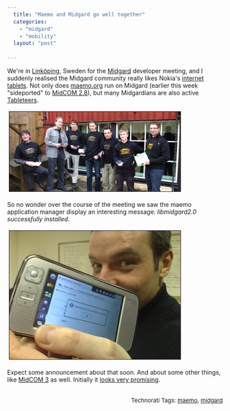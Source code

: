 ```yaml
---
  title: "Maemo and Midgard go well together"
  categories: 
    - "midgard"
    - "mobility"
  layout: "post"

---
```

<p>
We're in <a href="http://en.wikipedia.org/wiki/Link%C3%B6ping">Linköping</a>, Sweden for the <a href="http://www.midgard-project.org/">Midgard</a> developer meeting, and I suddenly realised the Midgard community really likes Nokia's <a href="http://europe.nokia.com/A4579470">internet tablets</a>. Not only does <a href="http://maemo.org/">maemo.org</a> run on Midgard (earlier this week &quot;sideported&quot; to <a href="http://www.midgard-project.org/updates/view/midcom_2-8-0_released.html">MidCOM 2.8</a>), but many Midgardians are also active <a href="http://www.technosmurfs.com/?p=6">Tableteers</a>.
</p><p>
<a href="/files/midgard-tableteers-linkoping.png"><img src="/files/midgard-tableteers-linkoping-tm.jpg" height="186" width="400" border="1" hspace="4" vspace="4" alt="Midgard Tableteers in Linköping" title="Midgard Tableteers in Linköping" /></a>
</p><p>
So no wonder over the course of the meeting we saw the maemo application manager display an interesting message: <em>libmidgard2.0 successfully installed</em>.
</p><p>
<a href="/files/os2008_n800_midgard2_installed_piotras-1.jpg"><img src="/files/os2008_n800_midgard2_installed_piotras-1-tm.jpg" height="300" width="400" border="1" hspace="4" vspace="4" alt="Midgard 2.0 installed on N800 running OS2008" title="Midgard 2.0 installed on N800 running OS2008" /></a>
</p><p>
Expect some announcement about that soon. And about some other things, like <a href="http://bergie.iki.fi/blog/some_plans_for_midcom_3/">MidCOM 3</a> as well. Initially it <a href="http://bergie.jaiku.com/presence/26331259">looks very promising</a>.<span style="font-size:10pt;">
<br /></span>
</p><p style="text-align:right;">
<span style="font-size:10pt;">
<br />Technorati Tags: </span><span style="font-size:10pt;"><a href="http://www.technorati.com/tag/maemo">maemo</a></span><span style="font-size:10pt;">, </span><span style="font-size:10pt;"><a href="http://www.technorati.com/tag/midgard">midgard</a></span>
</p>